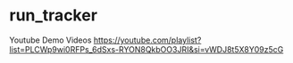 # run_tracker

Youtube Demo Videos https://youtube.com/playlist?list=PLCWp9wi0RFPs_6dSxs-RYON8QkbOO3JRI&si=vWDJ8t5X8Y09z5cG
